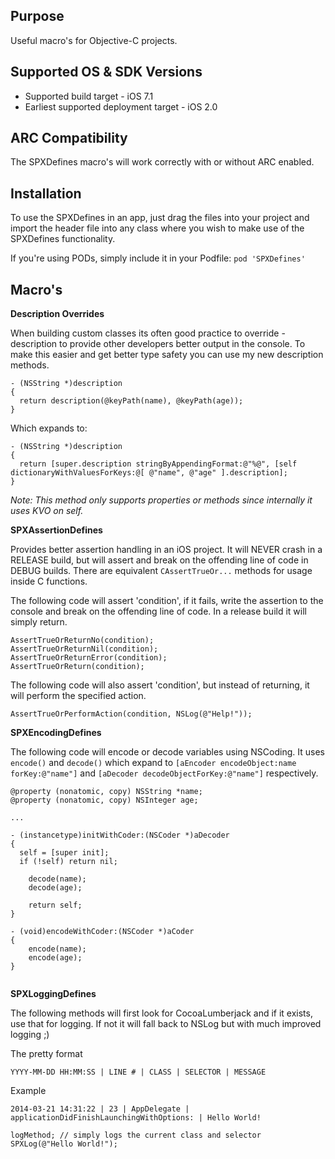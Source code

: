 Purpose
--------------

Useful macro's for Objective-C projects.


Supported OS & SDK Versions
-----------------------------

* Supported build target - iOS 7.1
* Earliest supported deployment target - iOS 2.0


ARC Compatibility
------------------

The SPXDefines macro's will work correctly with or without ARC enabled.


Installation
--------------

To use the SPXDefines in an app, just drag the files into your project and import the header file into any class where you wish to make use of the SPXDefines functionality.

If you're using PODs, simply include it in your Podfile: `pod 'SPXDefines'`

Macro's
-------------

**Description Overrides**

When building custom classes its often good practice to override -description to provide other developers better output in the console. To make this easier and get better type safety you can use my new description methods.

```objc
- (NSString *)description
{
  return description(@keyPath(name), @keyPath(age));
}
```

Which expands to:

```smalltalk
- (NSString *)description
{
  return [super.description stringByAppendingFormat:@"%@", [self dictionaryWithValuesForKeys:@[ @"name", @"age" ].description];
}
```

_Note: This method only supports properties or methods since internally it uses KVO on self._
 
**SPXAssertionDefines**

Provides better assertion handling in an iOS project. It will NEVER crash in a RELEASE build, but will assert and break on the offending line of code in DEBUG builds. There are equivalent `CAssertTrueOr...` methods for usage inside C functions.

The following code will assert 'condition', if it fails, write the assertion to the console and break on the offending line of code. In a release build it will simply return.

```smalltalk
AssertTrueOrReturnNo(condition);
AssertTrueOrReturnNil(condition);
AssertTrueOrReturnError(condition);
AssertTrueOrReturn(condition);
```

The following code will also assert 'condition', but instead of returning, it will perform the specified action.
		
`AssertTrueOrPerformAction(condition, NSLog(@"Help!"));`


**SPXEncodingDefines**

The following code will encode or decode variables using NSCoding. It uses `encode()` and `decode()` which expand to `[aEncoder encodeObject:name forKey:@"name"]` and `[aDecoder decodeObjectForKey:@"name"]` respectively.
	
```smalltalk
@property (nonatomic, copy) NSString *name;
@property (nonatomic, copy) NSInteger age;

...

- (instancetype)initWithCoder:(NSCoder *)aDecoder
{
  self = [super init];
  if (!self) return nil;
  
	decode(name);	
	decode(age);
	
	return self;
} 

- (void)encodeWithCoder:(NSCoder *)aCoder
{
	encode(name);
	encode(age);	
}
	
```


**SPXLoggingDefines**

The following methods will first look for CocoaLumberjack and if it exists, use that for logging. If not it will fall back to NSLog but with much improved logging ;)

The pretty format

`YYYY-MM-DD HH:MM:SS | LINE # | CLASS | SELECTOR | MESSAGE`

Example

`2014-03-21 14:31:22 | 23 | AppDelegate | applicationDidFinishLaunchingWithOptions: | Hello World!`

```smalltalk
logMethod; // simply logs the current class and selector
SPXLog(@"Hello World!");
```

